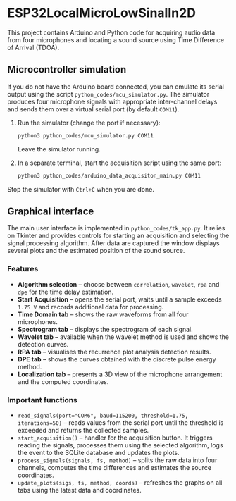 # ESP32LocalMicroLowSinalIn2D

This project contains Arduino and Python code for acquiring audio data from four microphones and locating a sound source using Time Difference of Arrival (TDOA).

## Microcontroller simulation

If you do not have the Arduino board connected, you can emulate its serial output using the script `python_codes/mcu_simulator.py`.  The simulator
produces four microphone signals with appropriate inter-channel delays and
sends them over a virtual serial port (by default `COM11`).

1. Run the simulator (change the port if necessary):

   ```bash
   python3 python_codes/mcu_simulator.py COM11
   ```

   Leave the simulator running.

2. In a separate terminal, start the acquisition script using the same port:

   ```bash
   python3 python_codes/arduino_data_acquisiton_main.py COM11
   ```

Stop the simulator with `Ctrl+C` when you are done.

## Graphical interface

The main user interface is implemented in `python_codes/tk_app.py`.  It relies
on Tkinter and provides controls for starting an acquisition and selecting the
signal processing algorithm.  After data are captured the window displays
several plots and the estimated position of the sound source.

### Features

- **Algorithm selection** – choose between `correlation`, `wavelet`, `rpa` and
  `dpe` for the time delay estimation.
- **Start Acquisition** – opens the serial port, waits until a sample exceeds
  `1.75 V` and records additional data for processing.
- **Time Domain tab** – shows the raw waveforms from all four microphones.
- **Spectrogram tab** – displays the spectrogram of each signal.
- **Wavelet tab** – available when the wavelet method is used and shows the
  detection curves.
- **RPA tab** – visualises the recurrence plot analysis detection results.
- **DPE tab** – shows the curves obtained with the discrete pulse energy method.
- **Localization tab** – presents a 3D view of the microphone arrangement and
  the computed coordinates.

### Important functions

- `read_signals(port="COM6", baud=115200, threshold=1.75, iterations=50)` –
  reads values from the serial port until the threshold is exceeded and returns
  the collected samples.
- `start_acquisition()` – handler for the acquisition button. It triggers
  reading the signals, processes them using the selected algorithm, logs the
  event to the SQLite database and updates the plots.
- `process_signals(signals, fs, method)` – splits the raw data into four
  channels, computes the time differences and estimates the source coordinates.
- `update_plots(sigs, fs, method, coords)` – refreshes the graphs on all tabs
  using the latest data and coordinates.
